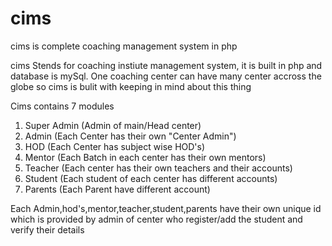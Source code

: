 # cims
cims is complete coaching management system in php 

cims Stends for coaching instiute management system, it is built in php and database is mySql.
One coaching center can have many center accross the globe so cims is bulit with keeping in mind about this thing 

Cims contains 7 modules
  1. Super Admin (Admin of main/Head center)
  2. Admin (Each Center has their own "Center Admin")
  3. HOD (Each Center has subject wise HOD's)
  4. Mentor (Each Batch in each center has their own mentors)
  5. Teacher (Each center has their own teachers and their accounts)
  6. Student (Each student of each center has different accounts)
  7. Parents (Each Parent have different account)
  
Each Admin,hod's,mentor,teacher,student,parents have their own unique id which is provided by admin of center who register/add the student and verify their details

